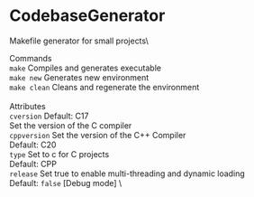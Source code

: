 # CodebaseGenerator
 Makefile generator for small projects\

Commands\
```make```
Compiles and generates executable\
```make new```
Generates new environment\
```make clean```
Cleans and regenerate the environment\
\
Attributes\
```cversion```
Default: C17\
Set the version of the C compiler\
```cppversion```
Set the version of the C++ Compiler\
Default: C20\
```type```
Set to c for C projects\
Default: CPP\
```release```
Set true to enable multi-threading and dynamic loading\
Default: ```false``` [Debug mode] \
